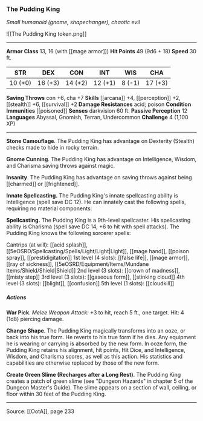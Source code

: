 ### The Pudding King
_Small humanoid (gnome, shapechanger), chaotic evil_

![[The Pudding King token.png]]


---

**Armor Class** 13, 16 (with [[mage armor]])
**Hit Points** 49 (9d6 + 18)
**Speed** 30 ft.

| STR     | DEX     | CON     | INT     | WIS     | CHA     |
|---------|---------|---------|---------|---------|---------|
| 10 (+0) | 16 (+3) | 14 (+2) | 12 (+1) | 8 (-1) | 17 (+3) |

**Saving Throws** con +6, cha +7
**Skills** [[arcana]] +4, [[perception]] +2, [[stealth]] +6, [[survival]] +2
**Damage Resistances** acid; poison
**Condition Immunities** [[poisoned]]
**Senses** darkvision 60 ft.
**Passive Perception** 12
**Languages** Abyssal, Gnomish, Terran, Undercommon
**Challenge** 4 (1,100 XP)

---

**Stone Camouflage**. The Pudding King has advantage on Dexterity (Stealth) checks made to hide in rocky terrain.

**Gnome Cunning**. The Pudding King has advantage on Intelligence, Wisdom, and Charisma saving throws against magic.

**Insanity**. The Pudding King has advantage on saving throws against being [[charmed]] or [[frightened]].

**Innate Spellcasting.** The Pudding King's innate spellcasting ability is Intelligence (spell save DC 12). He can innately cast the following spells, requiring no material components:

**Spellcasting.** The Pudding King is a 9th-level spellcaster. His spellcasting ability is Charisma (spell save DC 14, +6 to hit with spell attacks). The Pudding King knows the following sorcerer spells:

Cantrips (at will): [[acid splash]], [[5eOSRD/Spellcasting/Spells/Light/Light|Light]], [[mage hand]], [[poison spray]], [[prestidigitation]]
1st level (4 slots): [[false life]], [[mage armor]], [[ray of sickness]], [[5eOSRD/Equipment/Items/Mundane Items/Shield/Shield|Shield]]
2nd level (3 slots): [[crown of madness]], [[misty step]]
3rd level (3 slots): [[gaseous form]], [[stinking cloud]]
4th level (3 slots): [[blight]], [[confusion]]
5th level (1 slots): [[cloudkill]]

##### Actions
**War Pick**. _Melee Weapon Attack:_ +3 to hit, reach 5 ft., one target. Hit: 4 (1d8) piercing damage.

**Change Shape**. The Pudding King magically transforms into an ooze, or back into his true form. He reverts to his true form if he dies. Any equipment he is wearing or carrying is absorbed by the new form. In ooze form, the Pudding King retains his alignment, hit points, Hit Dice, and Intelligence, Wisdom, and Charisma scores, as well as this action. His statistics and capabilities are otherwise replaced by those of the new form.

**Create Green Slime (Recharges after a Long Rest)**. The Pudding King creates a patch of green slime (see "Dungeon Hazards" in chapter 5 of the Dungeon Master's Guide). The slime appears on a section of wall, ceiling, or floor within 30 feet of the Pudding King.


---

Source: [[OotA]], page 233